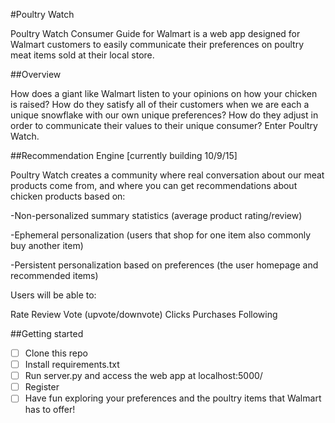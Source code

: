 #Poultry Watch

Poultry Watch Consumer Guide for Walmart is a web app designed for Walmart customers to easily communicate their preferences on poultry meat items sold at their local store.

##Overview

How does a giant like Walmart listen to your opinions on how your chicken is raised? How do they satisfy all of their customers when we are each a unique snowflake with our own unique preferences? How do they adjust in order to communicate their values to their unique consumer? Enter Poultry Watch.

##Recommendation Engine [currently building 10/9/15]

Poultry Watch creates a community where real conversation about our meat products come from, and where you can get recommendations about chicken products based on:

-Non-personalized summary statistics (average product rating/review)

-Ephemeral personalization (users that shop for one item also commonly buy another item)

-Persistent personalization based on preferences (the user homepage and recommended items)

Users will be able to:

Rate
Review 
Vote (upvote/downvote)
Clicks
Purchases
Following

##Getting started

- [ ] Clone this repo
- [ ] Install requirements.txt
- [ ] Run server.py and access the web app at localhost:5000/
- [ ] Register
- [ ] Have fun exploring your preferences and the poultry items that Walmart has to offer!